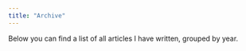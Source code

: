 ```yaml
---
title: "Archive"
---
```


Below you can find a list of all articles I have written, grouped by year.
